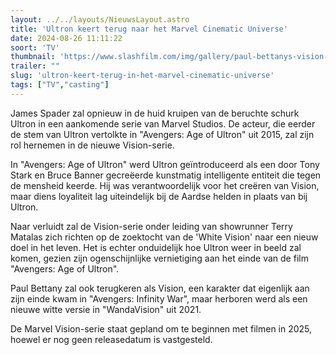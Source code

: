 ```yaml
---
layout: ../../layouts/NieuwsLayout.astro
title: 'Ultron keert terug naar het Marvel Cinematic Universe'
date: 2024-08-26 11:11:22
soort: 'TV'
thumbnail: 'https://www.slashfilm.com/img/gallery/paul-bettanys-vision-series-is-bringing-back-a-beloved-marvel-movie-villain/intro-1723755228.jpg'
trailer: ""
slug: 'ultron-keert-terug-in-het-marvel-cinematic-universe'
tags: ["TV","casting"]
---
```


James Spader zal opnieuw in de huid kruipen van de beruchte schurk Ultron in een aankomende serie van Marvel Studios. De acteur, die eerder de stem van Ultron vertolkte in "Avengers: Age of Ultron" uit 2015, zal zijn rol hernemen in de nieuwe Vision-serie.

In "Avengers: Age of Ultron" werd Ultron geïntroduceerd als een door Tony Stark en Bruce Banner gecreëerde kunstmatig intelligente entiteit die tegen de mensheid keerde. Hij was verantwoordelijk voor het creëren van Vision, maar diens loyaliteit lag uiteindelijk bij de Aardse helden in plaats van bij Ultron.

Naar verluidt zal de Vision-serie onder leiding van showrunner Terry Matalas zich richten op de zoektocht van de 'White Vision' naar een nieuw doel in het leven. Het is echter onduidelijk hoe Ultron weer in beeld zal komen, gezien zijn ogenschijnlijke vernietiging aan het einde van de film "Avengers: Age of Ultron".

Paul Bettany zal ook terugkeren als Vision, een karakter dat eigenlijk aan zijn einde kwam in "Avengers: Infinity War", maar herboren werd als een nieuwe witte versie in "WandaVision" uit 2021.

De Marvel Vision-serie staat gepland om te beginnen met filmen in 2025, hoewel er nog geen releasedatum is vastgesteld.
